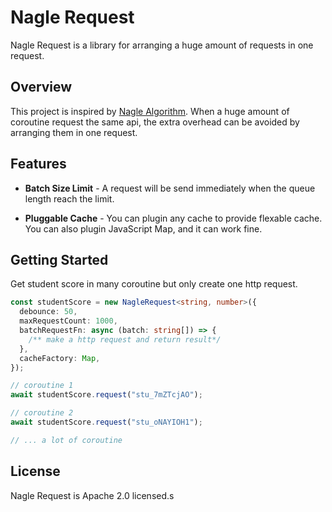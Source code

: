 # Nagle Request

Nagle Request is a library for arranging a huge amount of requests in one request.

## Overview

This project is inspired by [Nagle Algorithm](https://en.wikipedia.org/wiki/Nagle%27s_algorithm). When a huge amount of coroutine request the same api, the extra overhead can be avoided by arranging them in one request.

## Features

- **Batch Size Limit** - A request will be send immediately when the queue length reach the limit.

- **Pluggable Cache** - You can plugin any cache to provide flexable cache. You can also plugin JavaScript Map, and it can work fine.

## Getting Started

Get student score in many coroutine but only create one http request.

```ts
const studentScore = new NagleRequest<string, number>({
  debounce: 50,
  maxRequestCount: 1000,
  batchRequestFn: async (batch: string[]) => {
    /** make a http request and return result*/
  },
  cacheFactory: Map,
});

// coroutine 1
await studentScore.request("stu_7mZTcjAO");

// coroutine 2
await studentScore.request("stu_oNAYIOH1");

// ... a lot of coroutine
```

## License

Nagle Request is Apache 2.0 licensed.s
